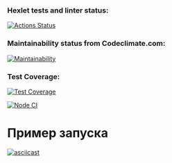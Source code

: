 ### Hexlet tests and linter status:
[![Actions Status](https://github.com/GPWD/frontend-project-46/actions/workflows/hexlet-check.yml/badge.svg)](https://github.com/GPWD/frontend-project-46/actions)

### Maintainability status from Codeclimate.com:
[![Maintainability](https://api.codeclimate.com/v1/badges/e7a9892d35e6c38d5d02/maintainability)](https://codeclimate.com/github/GPWD/frontend-project46/maintainability)

### Test Coverage:
[![Test Coverage](https://api.codeclimate.com/v1/badges/e7a9892d35e6c38d5d02/test_coverage)](https://codeclimate.com/github/GPWD/frontend-project46/test_coverage)

[![Node CI](https://github.com/GPWD/frontend-project46/actions/workflows/nodejs.yml/badge.svg)](https://github.com/GPWD/frontend-project46/actions)

# Пример запуска
[![asciicast](https://asciinema.org/a/u110FMaDNFdovC8SlPhgy21Ls.svg)](https://asciinema.org/a/u110FMaDNFdovC8SlPhgy21Ls)